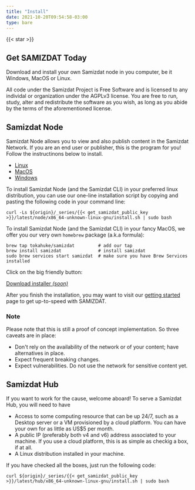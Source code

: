 ```yaml
---
title: "Install"
date: 2021-10-20T09:54:58-03:00
type: bare
---
```


<div class="d-flex align-items-center mb-5" style="flex-direction:column;">

<section id="hero" class="d-flex w-50 py-5" style="flex-direction: column; align-items: center;">
  <div class="pt-3"></div>

  {{< star >}}

  <h1 class="text-monospace font-weight-bold pt-4">
    Get SAMIZDAT Today
  </h1>
  <p class="pt-3 h4 w-75 text-center">
    Download and install your own Samizdat node in you computer, be it Windows, MacOS or Linux.
  </p>
  <div class="alert alert-info mt-4">
    All code under the Samizdat Project is Free Software and is licensed to any individal or
    organization under the AGPLv3 license. You are free to run, study, alter and redistribute
    the software as you wish, as long as you abide by the terms of the aforementioned license.
  </div>
</section>

<main id="content" class="w-50">
  <h2 class="text-monospace">Samizdat Node</h2>
  <p>
    Samizdat Node allows you to view and also publish content in the Samizdat Network. If you are an
    end user or publisher, this is the program for you! Follow the instructinons below to install.
  </p>

  <div id="installation-tab" class="mt-3 mb-2">
  <ul class="nav nav-pills mb-2">
    <li class="nav-item">
      <a class="nav-link" id="btn-linux" data-toggle="tab" href="#install-node-linux">Linux</a>
    </li>
    <li class="nav-item">
      <a class="nav-link" id="btn-macos" data-toggle="tab" href="#install-node-macos">MacOS</a>
    </li>
    <li class="nav-item">
      <a class="nav-link" id="btn-windows" data-toggle="tab" href="#install-node-windows">Windows</a>
    </li>
  </ul>
  <div class="tab-content">
  <div class="tab-pane" id="install-node-linux" role="tabpanel">
      <p>
        To install Samizdat Node (and the Samizdat CLI) in your preferred linux distribution, you
        can use our one-line installation script by copying and pasting the following code in your
        command line:
      </p>

<pre class="template-origin"><code>curl -Ls ${origin}/_series/{{< get_samizdat_public_key >}}/latest/node/x86_64-unknown-linux-gnu/install.sh | sudo bash</code></pre>

  </div>

  <div class="tab-pane" id="install-node-macos" role="tabpanel">
      <p>
        To install Samizdat Node (and the Samizdat CLI) in your fancy MacOS, we offer you our very own <code>homebrew</code> package (a.k.a formula):
      </p>

<pre class="template-origin"><code>brew tap tokahuke/samizdat         # add our tap
brew install samizdat              # install samizdat
sudo brew services start samizdat  # make sure you have Brew Services installed
</code></pre>

  </div>

  <div class="tab-pane" id="install-node-windows" role="tabpanel">
    <p>Click on the big friendly button:</p>
    <div class="text-center">
      <a href="#" class="btn btn-primary btn-lg disabled" role="button" aria-disabled="true">Download installer <em>(soon)</em> </a>
    </div>
  </div>


  </div>
  </div>

<p>After you finish the installation, you may want to visit our <a href="/docs/getting-started">getting started</a> page to get up-to-speed with SAMIZDAT.</p>

<div class="alert alert-dark my-3">
<h3 class="font-weight-bold h4">Note</h3>
<p>Please note that this is still a proof of concept implementation. So three caveats are in place:</p>
<ul>
  <li>Don't rely on the availability of the network or of your content; have alternatives in place.</li>
  <li>Expect frequent breaking changes.</li>
  <li>Expect vulnerabilities. Do not use the network for sensitive content yet.</li>
</ul>
</div>

  <h2 class="text-monospace">Samizdat Hub</h2>

  <p>
    If you want to work for the cause, welcome aboard! To serve a Samizdat Hub, you will need to
    have
  </p>

  <ul>
    <li>
      Access to some computing resource that can be up 24/7, such as a Desktop server or a VM
      provisioned by a cloud platform. You can have your own for as little as US$5 per month.
    </li>
    <li>
      A public IP (preferably both v4 and v6) address associated to your machine. If you use a cloud platform, this is as simple as checkig a box, if at all.
    </li>
    <li>A Linux distribution installed in your machine.</li>
  </ul>

  <p>If you have checked all the boxes, just run the following code:</p>
  <pre class="template-origin"><code>curl ${origin}/_series/{{< get_samizdat_public_key >}}/latest/hub/x86_64-unknown-linux-gnu/install.sh | sudo bash</code></pre>

</main>
</div>


<script>
  let os = "unknown";
  if (navigator.appVersion.indexOf('Win') != -1) os = 'windows';
  if (navigator.appVersion.indexOf('Mac') != -1) os = 'macos';
  if (navigator.appVersion.indexOf('X11') != -1) os = 'linux';
  if (navigator.appVersion.indexOf('Linux') != -1) os = 'linux';

  let currentButton = document.querySelector(`#btn-${os}`);
  let currentActive = document.querySelector(`#install-node-${os}`);
  document.querySelectorAll(".nav-link").forEach(el => {
    el.addEventListener("click", (e) => {
      currentActive.classList.remove("show");
      currentActive.classList.remove("active");
      currentButton.classList.remove("active");

      currentButton = el;
      currentActive = document.querySelector(el.getAttribute("href"));
      
      currentActive.classList.add("show");
      currentActive.classList.add("active");
      currentButton.classList.add("active");

      e.preventDefault();
      return false;
    })
  });

  currentActive.classList.add("show");
  currentActive.classList.add("active");
  currentButton.classList.add("active");
</script>

